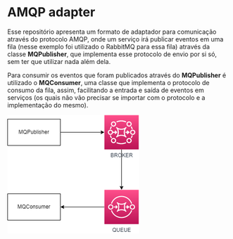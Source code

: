 # AMQP adapter

Esse repositório apresenta um formato de adaptador para comunicação através do protocolo AMQP, onde um serviço irá publicar eventos em uma fila (nesse exemplo foi utilizado o RabbitMQ para essa fila) através da classe **MQPublisher**, que implementa esse protocolo de envio por si só, sem ter que utilizar nada além dela.

Para consumir os eventos que foram publicados através do **MQPublisher** é utilizado o **MQConsumer**, uma classe que implementa o protocolo de consumo da fila, assim, facilitando a entrada e saída de eventos em serviços (os quais não vão precisar se importar com o protocolo e a implementação do mesmo).

![Diagrama comunicação](assets/diagram.png)